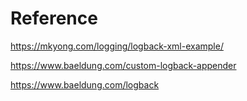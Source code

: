 # Reference 
https://mkyong.com/logging/logback-xml-example/

https://www.baeldung.com/custom-logback-appender

https://www.baeldung.com/logback

